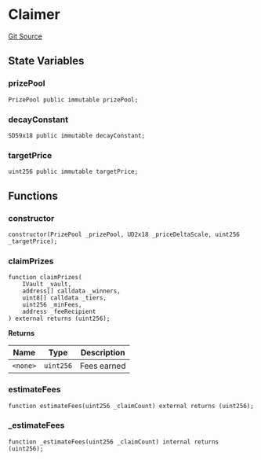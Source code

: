 # Claimer
[Git Source](https://github.com/pooltogether/v5-vrgda-claimer/blob/3fd23664804ec3ff606b6e616942b90f1e3527ea/src/Claimer.sol)


## State Variables
### prizePool

```solidity
PrizePool public immutable prizePool;
```


### decayConstant

```solidity
SD59x18 public immutable decayConstant;
```


### targetPrice

```solidity
uint256 public immutable targetPrice;
```


## Functions
### constructor


```solidity
constructor(PrizePool _prizePool, UD2x18 _priceDeltaScale, uint256 _targetPrice);
```

### claimPrizes


```solidity
function claimPrizes(
    IVault _vault,
    address[] calldata _winners,
    uint8[] calldata _tiers,
    uint256 _minFees,
    address _feeRecipient
) external returns (uint256);
```
**Returns**

|Name|Type|Description|
|----|----|-----------|
|`<none>`|`uint256`|Fees earned|


### estimateFees


```solidity
function estimateFees(uint256 _claimCount) external returns (uint256);
```

### _estimateFees


```solidity
function _estimateFees(uint256 _claimCount) internal returns (uint256);
```

